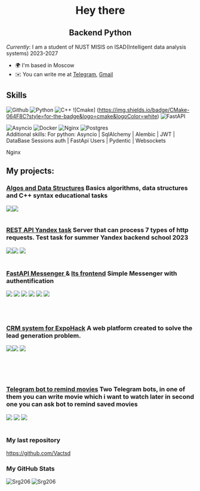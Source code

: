<div id="header" align="center">
  <h1>
    Hey there
  </h1>
  <h2>
    Backend Python
  </h2>
</div>


<i>Currently</i>: I am a student of NUST MISIS on ISAD(Intelligent data analysis systems) 2023-2027

*   🌍  I'm based in Moscow
*   ✉️  You can write me at [Telegram](https://t.me/@Srg206), [Gmail](srg206.32@gmail.com)

## Skills 
![Github](https://img.shields.io/badge/github%20-%23121011.svg?&style=for-the-badge&logo=github&logoColor=white)
![Python](https://img.shields.io/badge/python-%23000000?style=for-the-badge&logo=python) 
![C++](https://img.shields.io/badge/c++-%23000000?style=for-the-badge&logo=c%2B%2B&logoColor=blue) 
![Cmake] (https://img.shields.io/badge/CMake-064F8C?style=for-the-badge&logo=cmake&logoColor=white)
![FastAPI](https://img.shields.io/badge/fastapi-109989?style=for-the-badge&logo=FASTAPI&logoColor=white) 

![Asyncio](https://www.google.com/url?sa=i&url=https%3A%2F%2Fmuxtarovich.medium.com%2Fparallelism-concurrency-asyncio-python-d2da194fa25a&psig=AOvVaw3f7ZZvxc2kTz50IwVABl5L&ust=1726062805643000&source=images&cd=vfe&opi=89978449&ved=0CBQQjRxqFwoTCODnlpbDuIgDFQAAAAAdAAAAABAE) 
![Docker](https://img.shields.io/badge/docker%20-%230db7ed.svg?&style=for-the-badge&logo=docker&logoColor=white)
![Nginx](https://img.shields.io/badge/nginx%20-%23009639.svg?&style=for-the-badge&logo=nginx&logoColor=white)
![Postgres](https://img.shields.io/badge/postgres-%23316192.svg?&style=for-the-badge&logo=postgresql&logoColor=white)
<br>
Additional skills:
For python:
    Asyncio | SqlAlchemy | Alembic | JWT | DataBase Sessions auth | FastApi Users | Pydentic | Websockets  

Nginx 


## My projects:
### [Algos and Data Structures](https://github.com/Srg206/misis2024s-23-18-tsukanov-s-u) Basics algorithms, data structures and C++ syntax educational tasks <br>
<img src="https://img.shields.io/badge/cmake-%230a0e12?style=for-the-badge&logo=cmake"><img src="https://img.shields.io/badge/c++%20-%2300599C.svg?&style=for-the-badge&logo=c%2B%2B&ogoColor=white">
<br><br>
### [REST API Yandex task](https://github.com/Srg206/RestApi.prj) Server that can process 7 types of http requests. Test task for summer Yandex backend school 2023 <br>
<img src="https://img.shields.io/badge/c++%20-%2300599C.svg?&style=for-the-badge&logo=c%2B%2B&ogoColor=white"><img src="https://img.shields.io/badge/python%20-%2314354C.svg?&style=for-the-badge&logo=python&logoColor=white"> <img src="https://img.shields.io/badge/cmake-%230a0e12?style=for-the-badge&logo=cmake"> 
<br><br>

### [FastAPI Messenger ](https://github.com/Srg206/Messenger-fastapi) &  [ Its frontend](https://github.com/Srg206/Messenger-fastapi) Simple Messenger with authentification<br>
<img src="https://img.shields.io/badge/python%20-%2314354C.svg?&style=for-the-badge&logo=python&logoColor=white">
<img src="https://img.shields.io/badge/fastapi-109989?style=for-the-badge&logo=FASTAPI&logoColor=white">
<img src="https://img.shields.io/badge/postgres-%23316192.svg?&style=for-the-badge&logo=postgresql&logoColor=white">
<img src="https://img.shields.io/badge/docker%20-%230db7ed.svg?&style=for-the-badge&logo=docker&logoColor=white">
<img src="https://img.shields.io/badge/nginx%20-%23009639.svg?&style=for-the-badge&logo=nginx&logoColor=white">
<img src="https://img.shields.io/badge/Flutter%20-%2302569B.svg?&style=for-the-badge&logo=Flutter&logoColor=white">


<br><br>
### [CRM system for ExpoHack](https://github.com/Srg206/Backend_for_Expohack) A web platform created to solve the lead generation problem. <br>
<img src="https://img.shields.io/badge/c++%20-%2300599C.svg?&style=for-the-badge&logo=c%2B%2B&ogoColor=white"><img src="https://img.shields.io/badge/python%20-%2314354C.svg?&style=for-the-badge&logo=python&logoColor=white"> <img src="https://img.shields.io/badge/cmake-%230a0e12?style=for-the-badge&logo=cmake"> 
<br><br>


<br><br>
### [Telegram bot to remind movies](https://github.com/Srg206/film-adviser) Two Telegram bots, in one of them you can write movie which i want to watch later in second one you can ask bot to remind saved movies <br>
<img src="https://img.shields.io/badge/Go-00ADD8?style=for-the-badge&logo=go&logoColor=white"> <img src="https://img.shields.io/badge/Telegram-2CA5E0?style=for-the-badge&logo=telegram&logoColor=white"> <img src="https://img.shields.io/badge/cmake-%230a0e12?style=for-the-badge&logo=cmake"> 
<br><br>


### My last repository 
https://github.com/Vactsd

### My GitHub Stats

<p><img align="left" src="https://github-readme-stats.vercel.app/api/top-langs?username=Srg206&show_icons=true&locale=en&layout=compact" alt="Srg206" /></p>
<p><img align="center" src="https://github-readme-streak-stats.herokuapp.com/?user=Srg206&" alt="Srg206" /></p>
